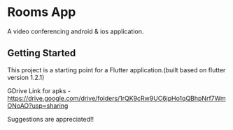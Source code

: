 # Rooms App

A video conferencing android & ios application.

## Getting Started

This project is a starting point for a Flutter application.(built based on flutter version 1.2.1)

GDrive Link for apks -  https://drive.google.com/drive/folders/1rQK9cRw9UC6jpHo1qQBhpNrf7WmONoAO?usp=sharing

Suggestions are appreciated!!
